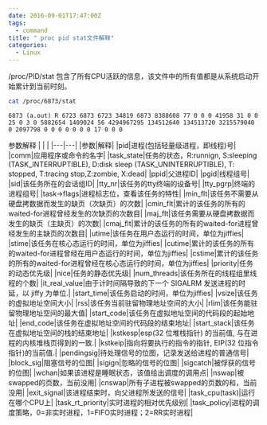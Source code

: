 ```yaml
---
date: 2016-09-01T17:47:00Z
tags:
  - command
title: " proc pid stat文件解释"
categories:
  - Linux
---
```


 /proc/PID/stat
包含了所有CPU活跃的信息，该文件中的所有值都是从系统启动开始累计到当前时刻。

```bash
cat /proc/6873/stat
```

	6873 (a.out) R 6723 6873 6723 34819 6873 8388608 77 0 0 0 41958 31 0 0 25 0 3 0 5882654 1409024 56 4294967295 134512640 134513720 3215579040 0 2097798 0 0 0 0 0 0 0 17 0 0 0

参数解释
|   |   |
|---|---|
|参数|解释|
|pid|进程(包括轻量级进程，即线程)号|
|comm|应用程序或命令的名字|
|task_state|任务的状态，R:runnign, S:sleeping (TASK_INTERRUPTIBLE), D:disk sleep (TASK_UNINTERRUPTIBLE), T: stopped, T:tracing stop,Z:zombie, X:dead|
|ppid|父进程ID|
|pgid|线程组号|
|sid|该任务所在的会话组ID|
|tty_nr|该任务的tty终端的设备号|
|tty_pgrp|终端的进程组号|
|task->flags|进程标志位，查看该任务的特性|
|min_flt|该任务不需要从硬盘拷数据而发生的缺页（次缺页）的次数|
|cmin_flt|累计的该任务的所有的waited-for进程曾经发生的次缺页的次数目|
|maj_flt|该任务需要从硬盘拷数据而发生的缺页（主缺页）的次数|
|cmaj_flt|累计的该任务的所有的waited-for进程曾经发生的主缺页的次数目|
|utime|该任务在用户态运行的时间，单位为jiffies|
|stime|该任务在核心态运行的时间，单位为jiffies|
|cutime|累计的该任务的所有的waited-for进程曾经在用户态运行的时间，单位为jiffies|
|cstime|累计的该任务的所有的waited-for进程曾经在核心态运行的时间，单位为jiffies|
|priority|任务的动态优先级|
|nice|任务的静态优先级|
|num_threads|该任务所在的线程组里线程的个数|
|it_real_value|由于计时间隔导致的下一个 SIGALRM 发送进程的时延，以 jiffy 为单位.|
|start_time|该任务启动的时间，单位为jiffies|
|vsize|该任务的虚拟地址空间大小|
|rss|该任务当前驻留物理地址空间的大小|
|rlim|该任务能驻留物理地址空间的最大值|
|start_code|该任务在虚拟地址空间的代码段的起始地址|
|end_code|该任务在虚拟地址空间的代码段的结束地址|
|start_stack|该任务在虚拟地址空间的栈的结束地址|
|kstkesp|esp(32 位堆栈指针) 的当前值, 与在进程的内核堆栈页得到的一致.|
|kstkeip|指向将要执行的指令的指针, EIP(32 位指令指针)的当前值.|
|pendingsig|待处理信号的位图，记录发送给进程的普通信号|
|block_sig|阻塞信号的位图|
|sigign|忽略的信号的位图|
|sigcatch|被俘获的信号的位图|
|wchan|如果该进程是睡眠状态，该值给出调度的调用点|
|nswap|被swapped的页数，当前没用|
|cnswap|所有子进程被swapped的页数的和，当前没用|
|exit_signal|该进程结束时，向父进程所发送的信号|
|task_cpu(task)|运行在哪个CPU上|
|task_rt_priority|实时进程的相对优先级别|
|task_policy|进程的调度策略，0=非实时进程，1=FIFO实时进程；2=RR实时进程|